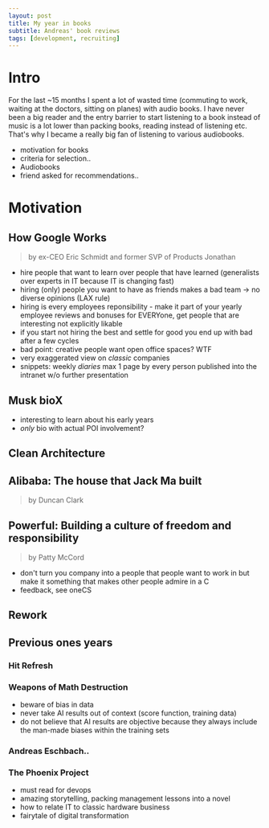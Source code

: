 ```yaml
---
layout: post
title: My year in books
subtitle: Andreas' book reviews
tags: [development, recruiting]
---
```


# Intro

For the last ~15 months I spent a lot of wasted time (commuting to work, waiting at the doctors, sitting on planes) with audio books. I have never been a big reader and the entry barrier to start listening to a book instead of music is a lot lower than packing books, reading instead of listening etc. That's why I became a really big fan of listening to various audiobooks.



- motivation for books
- criteria for selection..
- Audiobooks
- friend asked for recommendations..


# Motivation


## How Google Works

> by ex-CEO Eric Schmidt and former SVP of Products Jonathan

- hire people that want to learn over people that have learned (generalists over experts in IT because IT is changing fast)
- hiring (only) people you want to have as friends makes a bad team -> no diverse opinions (LAX rule)
- hiring is every employees reponsibility - make it part of your yearly employee reviews and bonuses for EVERYone, get people that are interesting not explicitly likable
- if you start not hiring the best and settle for good you end up with bad after a few cycles
- bad point: creative people want open office spaces? WTF
- very exaggerated view on _classic_ companies
- snippets: weekly _diaries_ max 1 page by every person published into the intranet w/o further presentation

## Musk bioX

- interesting to learn about his early years
- _only_ bio with actual POI involvement?

## Clean Architecture

## Alibaba: The house that Jack Ma built

> by Duncan Clark

## Powerful: Building a culture of freedom and responsibility

> by Patty McCord

- don't turn you company into a people that people want to work in but make it something that makes other people admire in a C
- feedback, see oneCS

## Rework

## Previous ones years

### Hit Refresh

### Weapons of Math Destruction

- beware of bias in data
- never take AI results out of context (score function, training data)
- do not believe that AI results are objective because they always include the man-made biases within the training sets

### Andreas Eschbach..

### The Phoenix Project

- must read for devops
- amazing storytelling, packing management lessons into a novel
- how to relate IT to classic hardware business
- fairytale of digital transformation
